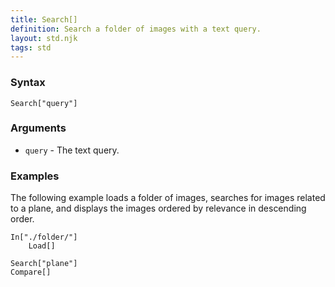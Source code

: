 ```yaml
---
title: Search[]
definition: Search a folder of images with a text query.
layout: std.njk
tags: std
---
```


### Syntax

```
Search["query"]
```

### Arguments

- `query` - The text query.

### Examples

The following example loads a folder of images, searches for images related to a plane, and displays the images ordered by relevance in descending order.

```
In["./folder/"]
    Load[]

Search["plane"]
Compare[]
```
